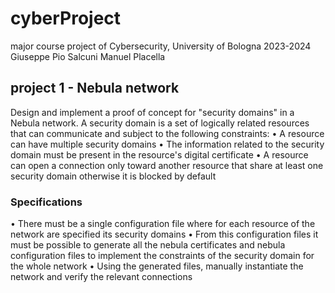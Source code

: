# cyberProject
major course project of Cybersecurity, University of Bologna 2023-2024
Giuseppe Pio Salcuni
Manuel Placella

## project 1 - Nebula network
Design and implement a proof of concept for "security domains" in a Nebula network. A security domain is a set of logically related resources that can communicate and subject to the following constraints:
•	A resource can have multiple security domains
•	The information related to the security domain must be present in the resource's digital certificate
•	A resource can open a connection only toward another resource that share at least one security domain otherwise it is blocked by default
### Specifications
•	There must be a single configuration file where for each resource of the network are specified its security domains
•	From this configuration files it must be possible to generate all the nebula certificates and nebula configuration files to implement the constraints of the security domain for the whole network
•	Using the generated files, manually instantiate the network and verify the relevant connections
